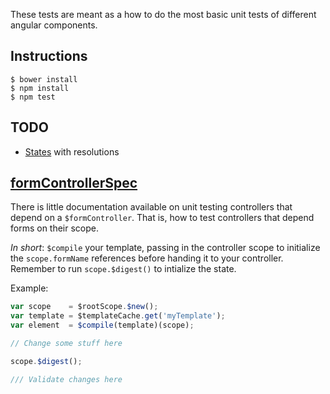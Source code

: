 These tests are meant as a how to do the most basic unit tests of different angular
components.

## Instructions

    $ bower install
    $ npm install
    $ npm test

## TODO

  * [States](https://github.com/angular-ui/ui-router) with resolutions


## [formControllerSpec](test/formControllerSpec.js)
There is little documentation available on unit testing controllers
that depend on a `$formController`. That is, how to test controllers that depend
forms on their scope.

_In short_: `$compile` your template, passing in the controller scope to
initialize the `scope.formName` references before handing it to your controller.
Remember to run `scope.$digest()` to intialize the state.

Example:
```js
var scope    = $rootScope.$new();
var template = $templateCache.get('myTemplate');
var element  = $compile(template)(scope);

// Change some stuff here

scope.$digest();

/// Validate changes here

```
